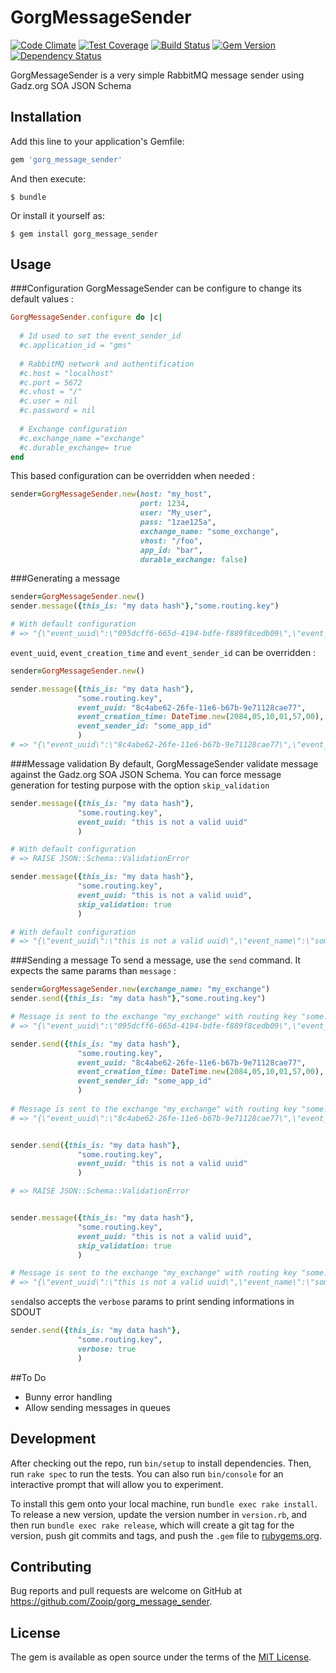 # GorgMessageSender
[![Code Climate](https://codeclimate.com/github/Zooip/gorg_message_sender/badges/gpa.svg)](https://codeclimate.com/github/Zooip/gorg_message_sender) [![Test Coverage](https://codeclimate.com/github/Zooip/gorg_message_sender/badges/coverage.svg)](https://codeclimate.com/github/Zooip/gorg_message_sender/coverage) [![Build Status](https://travis-ci.org/Zooip/gorg_message_sender.svg?branch=master)](https://travis-ci.org/Zooip/gorg_message_sender) [![Gem Version](https://badge.fury.io/rb/gorg_message_sender.svg)](https://badge.fury.io/rb/gorg_message_sender) [![Dependency Status](https://gemnasium.com/badges/github.com/Zooip/gorg_message_sender.svg)](https://gemnasium.com/github.com/Zooip/gorg_message_sender)

GorgMessageSender is a very simple RabbitMQ message sender using Gadz.org SOA JSON Schema

## Installation

Add this line to your application's Gemfile:

```ruby
gem 'gorg_message_sender'
```

And then execute:

    $ bundle

Or install it yourself as:

    $ gem install gorg_message_sender

## Usage
###Configuration
GorgMessageSender can be configure to change its default values :
```ruby
GorgMessageSender.configure do |c|
  
  # Id used to set the event_sender_id
  #c.application_id = "gms"
  
  # RabbitMQ network and authentification
  #c.host = "localhost" 
  #c.port = 5672 
  #c.vhost = "/"
  #c.user = nil
  #c.password = nil
  
  # Exchange configuration
  #c.exchange_name ="exchange"        
  #c.durable_exchange= true
end
```

This based configuration can be overridden when needed :
```ruby
sender=GorgMessageSender.new(host: "my_host",
                             port: 1234,
                             user: "My_user",
                             pass: "1zae125a",
                             exchange_name: "some_exchange",
                             vhost: "/foo",
                             app_id: "bar",
                             durable_exchange: false)
```
###Generating a message
```ruby
sender=GorgMessageSender.new()
sender.message({this_is: "my data hash"},"some.routing.key")

# With default configuration
# => "{\"event_uuid\":\"095dcff6-665d-4194-bdfe-f889f8cedb09\",\"event_name\":\"some.routing.key\",\"event_creation_time\":\"2016-05-31T08:53:32+02:00\",\"event_sender_id\":\"gms\",\"data\":{\"this_is\":\"my data hash\"}}"
```

`event_uuid`, `event_creation_time` and `event_sender_id` can be overridden :

```ruby
sender=GorgMessageSender.new()

sender.message({this_is: "my data hash"},
               "some.routing.key",
               event_uuid: "8c4abe62-26fe-11e6-b67b-9e71128cae77",
               event_creation_time: DateTime.new(2084,05,10,01,57,00),
               event_sender_id: "some_app_id"
               )
# => "{\"event_uuid\":\"8c4abe62-26fe-11e6-b67b-9e71128cae77\",\"event_name\":\"some.routing.key\",\"event_creation_time\":\"2084-05-10T01:57:00+00:00\",\"event_sender_id\":\"some_app_id\",\"data\":{\"this_is\":\"my data hash\"}}"
```
###Message validation
By default, GorgMessageSender validate message against the Gadz.org SOA JSON Schema. You can force message generation for testing purpose with the option `skip_validation`

```ruby
sender.message({this_is: "my data hash"},
               "some.routing.key",
               event_uuid: "this is not a valid uuid"
               )

# With default configuration
# => RAISE JSON::Schema::ValidationError

sender.message({this_is: "my data hash"},
               "some.routing.key",
               event_uuid: "this is not a valid uuid",
               skip_validation: true
               )

# With default configuration
# => "{\"event_uuid\":\"this is not a valid uuid\",\"event_name\":\"some.routing.key\",\"event_creation_time\":\"2016-05-31T09:15:21+02:00\",\"event_sender_id\":\"gms\",\"data\":{\"this_is\":\"my data hash\"}}"

```
###Sending a message
To send a message, use the `send` command. It expects the same params than `message` :
```ruby
sender=GorgMessageSender.new(exchange_name: "my_exchange")
sender.send({this_is: "my data hash"},"some.routing.key")

# Message is sent to the exchange "my_exchange" with routing key "some.routing.key"
# => "{\"event_uuid\":\"095dcff6-665d-4194-bdfe-f889f8cedb09\",\"event_name\":\"some.routing.key\",\"event_creation_time\":\"2016-05-31T08:53:32+02:00\",\"event_sender_id\":\"gms\",\"data\":{\"this_is\":\"my data hash\"}}"

sender.send({this_is: "my data hash"},
               "some.routing.key",
               event_uuid: "8c4abe62-26fe-11e6-b67b-9e71128cae77",
               event_creation_time: DateTime.new(2084,05,10,01,57,00),
               event_sender_id: "some_app_id"
               )
           
# Message is sent to the exchange "my_exchange" with routing key "some.routing.key"
# => "{\"event_uuid\":\"8c4abe62-26fe-11e6-b67b-9e71128cae77\",\"event_name\":\"some.routing.key\",\"event_creation_time\":\"2084-05-10T01:57:00+00:00\",\"event_sender_id\":\"some_app_id\",\"data\":{\"this_is\":\"my data hash\"}}"


sender.send({this_is: "my data hash"},
               "some.routing.key",
               event_uuid: "this is not a valid uuid"
               )

# => RAISE JSON::Schema::ValidationError


sender.message({this_is: "my data hash"},
               "some.routing.key",
               event_uuid: "this is not a valid uuid",
               skip_validation: true
               )

# Message is sent to the exchange "my_exchange" with routing key "some.routing.key"
# => "{\"event_uuid\":\"this is not a valid uuid\",\"event_name\":\"some.routing.key\",\"event_creation_time\":\"2016-05-31T09:15:21+02:00\",\"event_sender_id\":\"gms\",\"data\":{\"this_is\":\"my data hash\"}}"
```

`send`also accepts the `verbose` params to print sending informations in SDOUT

```ruby
sender.send({this_is: "my data hash"},
               "some.routing.key",
               verbose: true
               )
```

##To Do
 - Bunny error handling
 - Allow sending messages in queues

## Development

After checking out the repo, run `bin/setup` to install dependencies. Then, run `rake spec` to run the tests. You can also run `bin/console` for an interactive prompt that will allow you to experiment.

To install this gem onto your local machine, run `bundle exec rake install`. To release a new version, update the version number in `version.rb`, and then run `bundle exec rake release`, which will create a git tag for the version, push git commits and tags, and push the `.gem` file to [rubygems.org](https://rubygems.org).

## Contributing

Bug reports and pull requests are welcome on GitHub at https://github.com/Zooip/gorg_message_sender.


## License

The gem is available as open source under the terms of the [MIT License](http://opensource.org/licenses/MIT).
